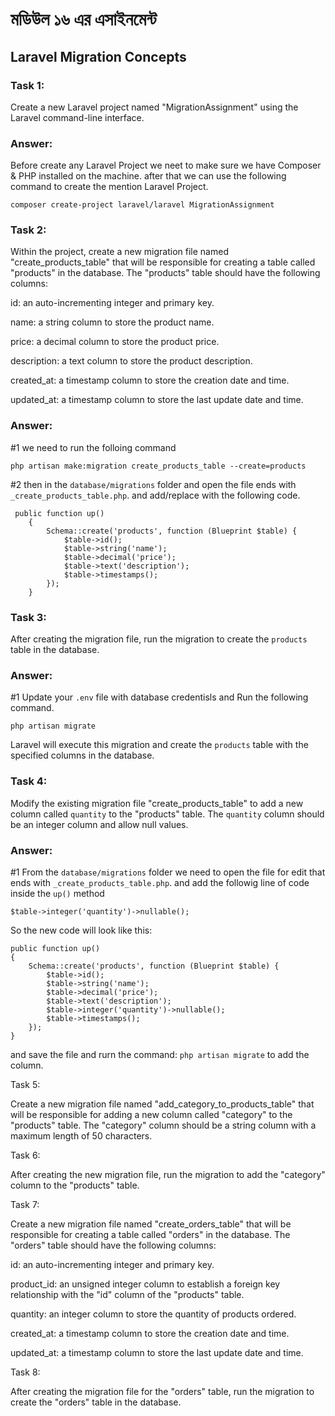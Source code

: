 # মডিউল ১৬ এর এসাইনমেন্ট
## Laravel Migration Concepts
### Task 1:
Create a new Laravel project named "MigrationAssignment" using the Laravel command-line interface.
### Answer: 
 Before create any Laravel Project we neet to make sure we have Composer & PHP installed on the machine. after that we can use the following command to create the mention Laravel Project. 
```
composer create-project laravel/laravel MigrationAssignment 
```

### Task 2:
Within the project, create a new migration file named "create_products_table" that will be responsible for creating a table called "products" in the database. The "products" table should have the following columns:



id: an auto-incrementing integer and primary key.

name: a string column to store the product name.

price: a decimal column to store the product price.

description: a text column to store the product description.

created_at: a timestamp column to store the creation date and time.

updated_at: a timestamp column to store the last update date and time.

### Answer:
#1  we need to run the folloing command
```
php artisan make:migration create_products_table --create=products
```
#2 then in the `database/migrations` folder and open the file ends with `_create_products_table.php`. and add/replace with the following code.
```
 public function up()
    {
        Schema::create('products', function (Blueprint $table) {
            $table->id();
            $table->string('name');
            $table->decimal('price');
            $table->text('description');
            $table->timestamps();
        });
    }
```

### Task 3:

After creating the migration file, run the migration to create the `products` table in the database.

### Answer: 
#1 Update your `.env` file with database credentisls and Run the following command.
```
php artisan migrate
```
Laravel will execute this migration and create the `products` table with the specified columns in the database.
 


### Task 4:
Modify the existing migration file "create_products_table" to add a new column called `quantity` to the "products" table. The `quantity` column should be an integer column and allow null values.

### Answer: 
#1 From the `database/migrations` folder we need to open the file  for edit that ends with `_create_products_table.php`. and add the followig line of code inside the `up()` method
```
$table->integer('quantity')->nullable();
```
So the new code will look like this:
```
public function up()
{
    Schema::create('products', function (Blueprint $table) {
        $table->id();
        $table->string('name');
        $table->decimal('price');
        $table->text('description');
        $table->integer('quantity')->nullable();
        $table->timestamps();
    });
}
```
 and save the file and rurn the command: `php artisan migrate` to add the column.


Task 5:


 


Create a new migration file named "add_category_to_products_table" that will be responsible for adding a new column called "category" to the "products" table. The "category" column should be a string column with a maximum length of 50 characters.


 


Task 6:


 


After creating the new migration file, run the migration to add the "category" column to the "products" table.


 


Task 7:


 


Create a new migration file named "create_orders_table" that will be responsible for creating a table called "orders" in the database. The "orders" table should have the following columns:


 


id: an auto-incrementing integer and primary key.


product_id: an unsigned integer column to establish a foreign key relationship with the "id" column of the "products" table.


quantity: an integer column to store the quantity of products ordered.


created_at: a timestamp column to store the creation date and time.


updated_at: a timestamp column to store the last update date and time.


Task 8:


After creating the migration file for the "orders" table, run the migration to create the "orders" table in the database.